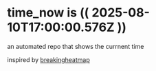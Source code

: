 # time_now is (( 2025-08-10T17:00:00.576Z ))

an automated repo that shows the currnent time

inspired by [breakingheatmap](https://github.com/breakingheatmap/breakingheatmap)